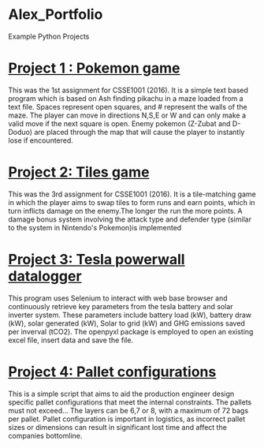 # Alex_Portfolio
Example Python Projects 

# [Project 1 : Pokemon game](www.theage.com.au)
This was the 1st assignment for CSSE1001 (2016). It is a simple text based program which is based on Ash finding pikachu in a maze loaded from a text file. Spaces represent open squares, and # represent the walls of the maze. The player can move in directions N,S,E or W and can only make a valid move if the next square is open. Enemy pokemon (Z-Zubat and D-Doduo) are placed through the map that will cause the player to instantly lose if encountered.

# [Project 2:  Tiles game](www.theage.com.au)
This was the 3rd assignment for CSSE1001 (2016). It is a tile-matching game in which the player aims to swap tiles to form runs and earn points, which in turn inflicts damage on the enemy.The longer the run the more points. A damage bonus system involving the attack type and defender type (similar to the system in Nintendo's Pokemon)is implemented

# [Project 3:  Tesla powerwall datalogger](www.theage.com.au)
This program uses Selenium to interact with web base browser and continuously retrieve key parameters from the tesla battery and solar inverter system. These parameters include battery load (kW), battery draw (kW), solar generated (kW), Solar to grid (kW) and GHG emissions saved per inverval (tCO2). The openpyxl package is employed to open an existing excel file, insert data and save the file.    

# [Project 4:  Pallet configurations](www.theage.com.au)
This is a simple script that aims to aid the production engineer design specific pallet configurations that meet the internal constraints. 
The pallets must not exceed... The layers can be 6,7 or 8, with a maximum of 72 bags per pallet. Pallet configuration is important in logistics, as incorrect
pallet sizes or dimensions can result in significant lost time and affect the companies bottomline. 
